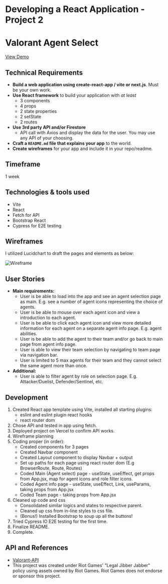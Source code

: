 # Developing a React Application - Project 2

# Valorant Agent Select

<!-- DEMO -->

<a href="https://valorant-agents-q6528r8ux-nicholasgtan.vercel.app/">View Demo</a>
<br />

## Technical Requirements

- **Build a web application using create-react-app / vite or next.js**. Must be
  your own work.
- **Use React framework** to build your application with _at least_
  - 3 components
  - 4 props
  - 2 state properties
  - 2 setState
  - 2 routes
- **Use 3rd party API and/or Firestore**
  - API call with Axios and display the data for the user. You may use any API
    of your choosing.
- **Craft a `README.md` file that explains your app** to the world.
- **Create wireframes** for your app and include it in your repo/readme.

## Timeframe

1 week

## Technologies & tools used

- Vite
- React
- Fetch for API
- Bootstrap React
- Cypress for E2E testing

## Wireframes

I utilized Lucidchart to draft the pages and elements as below:

![Wireframe](https://github.com/nicholasgtan/valorant-agents-p2/blob/main/src/assets/p2-wireframe.png?raw=true)

## User Stories

- **Main requirements:**
  - User is be able to load into the app and see an agent selection page as main. E.g. see a number of agent icons representing the choice of agents.
  - User is be able to mouse over each agent icon and view a introduction to each agent.
  - User is be able to click each agent icon and view more detailed information for each agent on a separate agent info page. E.g. agent abilities.
  - User is be able to add the agent to their team and/or go back to main page from agent info page.
  - User is able to view their team selection by navigating to team page via navigation bar.
  - User is limited to 5 max agents for their team and they cannot select the same agent more than once.
- **Additional:**
  - User is able to filter agent by role on selection page. E.g. Attacker/Duelist, Defender/Sentinel, etc.

## Development

1. Created React app template using Vite, installed all starting plugins:
   - eslint and eslint plugin react hooks
   - react router dom
2. Chose API and tested in app using fetch.
3. Deployed project on Vercel to confirm API works.
4. Wireframe planning
5. Coding proper (in order):
   - Created components for 3 pages
   - Created Navbar component
   - Created Layout component to display Navbar + output
   - Set up paths for each page using react router dom (E.g BrowserRoute, Route, Routes)
   - Coded Main (Agent select) page - useState, useEffect, get props from App.jsx, map for agent icons and role filter icons.
   - Coded Agent info page - useState, useEffect, Link, useParams, taking props from App.jsx
   - Coded Team page - taking props from App.jsx
6. Cleaned up code and css
   - Consolidated similar logics and states to respective parent.
   - Cleaned up css from in-line styles to css file.
   - (Bonus!) Installed Bootstrap to soup up all the buttons!
7. Tried Cypress IO E2E testing for the first time.
8. Finalize README.
9. Complete.

## API and References

- [Valorant-API](https://valorant-api.com/)
- This project was created under Riot Games' "Legal Jibber Jabber" policy using assets owned by Riot Games. Riot Games does not endorse or sponsor this project.
